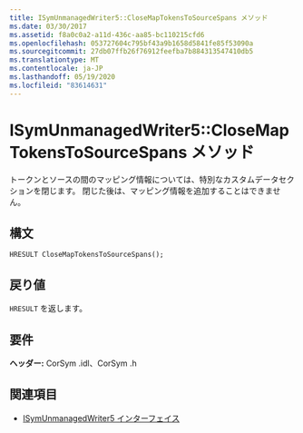 ```yaml
---
title: ISymUnmanagedWriter5::CloseMapTokensToSourceSpans メソッド
ms.date: 03/30/2017
ms.assetid: f8a0c0a2-a11d-436c-aa85-bc110215cfd6
ms.openlocfilehash: 053727604c795bf43a9b1658d5841fe85f53090a
ms.sourcegitcommit: 27db07ffb26f76912feefba7b884313547410db5
ms.translationtype: MT
ms.contentlocale: ja-JP
ms.lasthandoff: 05/19/2020
ms.locfileid: "83614631"
---
```

# <a name="isymunmanagedwriter5closemaptokenstosourcespans-method"></a>ISymUnmanagedWriter5::CloseMapTokensToSourceSpans メソッド
トークンとソースの間のマッピング情報については、特別なカスタムデータセクションを閉じます。 閉じた後は、マッピング情報を追加することはできません。  
  
## <a name="syntax"></a>構文  
  
```idl  
HRESULT CloseMapTokensToSourceSpans();  
```  
  
## <a name="return-value"></a>戻り値  
 `HRESULT` を返します。  
  
## <a name="requirements"></a>要件  
 **ヘッダー:** CorSym .idl、CorSym .h  
  
## <a name="see-also"></a>関連項目

- [ISymUnmanagedWriter5 インターフェイス](isymunmanagedwriter5-interface.md)
